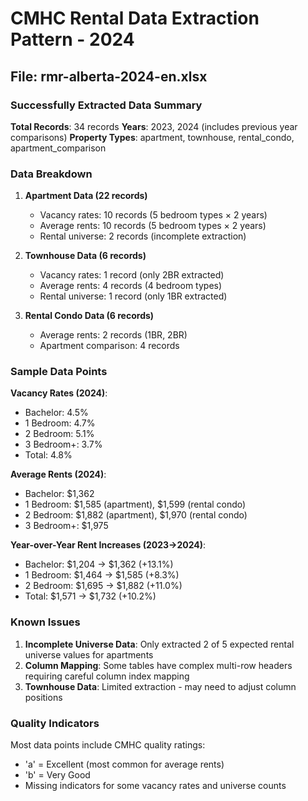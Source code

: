 # CMHC Rental Data Extraction Pattern - 2024

## File: rmr-alberta-2024-en.xlsx

### Successfully Extracted Data Summary

**Total Records**: 34 records
**Years**: 2023, 2024 (includes previous year comparisons)
**Property Types**: apartment, townhouse, rental_condo, apartment_comparison

### Data Breakdown

1. **Apartment Data (22 records)**
   - Vacancy rates: 10 records (5 bedroom types × 2 years)
   - Average rents: 10 records (5 bedroom types × 2 years)
   - Rental universe: 2 records (incomplete extraction)

2. **Townhouse Data (6 records)**
   - Vacancy rates: 1 record (only 2BR extracted)
   - Average rents: 4 records (4 bedroom types)
   - Rental universe: 1 record (only 1BR extracted)

3. **Rental Condo Data (6 records)**
   - Average rents: 2 records (1BR, 2BR)
   - Apartment comparison: 4 records

### Sample Data Points

**Vacancy Rates (2024)**:
- Bachelor: 4.5%
- 1 Bedroom: 4.7%
- 2 Bedroom: 5.1%
- 3 Bedroom+: 3.7%
- Total: 4.8%

**Average Rents (2024)**:
- Bachelor: $1,362
- 1 Bedroom: $1,585 (apartment), $1,599 (rental condo)
- 2 Bedroom: $1,882 (apartment), $1,970 (rental condo)
- 3 Bedroom+: $1,975

**Year-over-Year Rent Increases (2023→2024)**:
- Bachelor: $1,204 → $1,362 (+13.1%)
- 1 Bedroom: $1,464 → $1,585 (+8.3%)
- 2 Bedroom: $1,695 → $1,882 (+11.0%)
- Total: $1,571 → $1,732 (+10.2%)

### Known Issues

1. **Incomplete Universe Data**: Only extracted 2 of 5 expected rental universe values for apartments
2. **Column Mapping**: Some tables have complex multi-row headers requiring careful column index mapping
3. **Townhouse Data**: Limited extraction - may need to adjust column positions

### Quality Indicators

Most data points include CMHC quality ratings:
- 'a' = Excellent (most common for average rents)
- 'b' = Very Good
- Missing indicators for some vacancy rates and universe counts